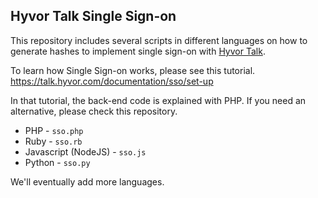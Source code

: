## Hyvor Talk Single Sign-on

This repository includes several scripts in different languages on how to generate hashes to implement single sign-on with [Hyvor Talk](https://talk.hyvor.com).

To learn how Single Sign-on works, please see this tutorial.
https://talk.hyvor.com/documentation/sso/set-up

In that tutorial, the back-end code is explained with PHP. If you need an alternative, please check this repository.

* PHP - `sso.php`
* Ruby - `sso.rb`
* Javascript (NodeJS)  - `sso.js`
* Python - `sso.py`

We'll eventually add more languages.

